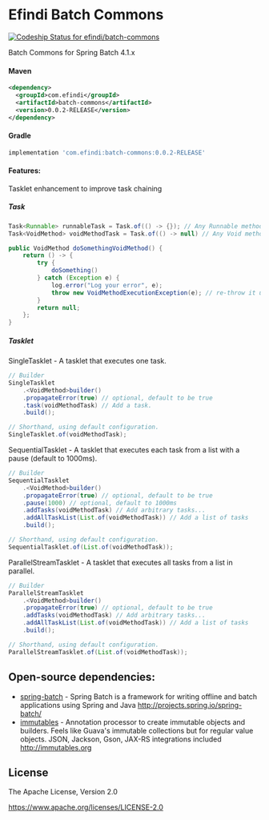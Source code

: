 # Efindi Batch Commons
[![Codeship Status for efindi/batch-commons](https://app.codeship.com/projects/ea3b8a50-2991-0137-a5f8-1edb361fe982/status?branch=master)](https://app.codeship.com/projects/331016)

Batch Commons for Spring Batch 4.1.x

#### Maven
```xml
<dependency>
  <groupId>com.efindi</groupId>
  <artifactId>batch-commons</artifactId>
  <version>0.0.2-RELEASE</version>
</dependency>
```
#### Gradle
```groovy
implementation 'com.efindi:batch-commons:0.0.2-RELEASE'
```
#### Features:
Tasklet enhancement to improve task chaining

##### Task
```java
Task<Runnable> runnableTask = Task.of(() -> {}); // Any Runnable method
Task<VoidMethod> voidMethodTask = Task.of(() -> null) // Any Void method

public VoidMethod doSomethingVoidMethod() {
    return () -> {
        try {
            doSomething()
        } catch (Exception e) {
            log.error("Log your error", e);
            throw new VoidMethodExecutionException(e); // re-throw it using the wrapper exception if needed
        }
        return null;
    };
}

```

##### Tasklet
SingleTasklet - A tasklet that executes one task.
```java
// Builder
SingleTasklet
    .<VoidMethod>builder()
    .propagateError(true) // optional, default to be true
    .task(voidMethodTask) // Add a task.
    .build();

// Shorthand, using default configuration.
SingleTasklet.of(voidMethodTask);
```

SequentialTasklet - A tasklet that executes each task from a list with a pause (default to 1000ms).
```java
// Builder
SequentialTasklet
    .<VoidMethod>builder()
    .propagateError(true) // optional, default to be true
    .pause(1000) // optional, default to 1000ms
    .addTasks(voidMethodTask) // Add arbitrary tasks...
    .addAllTaskList(List.of(voidMethodTask)) // Add a list of tasks
    .build();

// Shorthand, using default configuration.
SequentialTasklet.of(List.of(voidMethodTask));
```

ParallelStreamTasklet - A tasklet that executes all tasks from a list in parallel.
```java
// Builder
ParallelStreamTasklet
    .<VoidMethod>builder()
    .propagateError(true) // optional, default to be true
    .addTasks(voidMethodTask) // Add arbitrary tasks...
    .addAllTaskList(List.of(voidMethodTask)) // Add a list of tasks
    .build();

// Shorthand, using default configuration.
ParallelStreamTasklet.of(List.of(voidMethodTask));
```

## Open-source dependencies:
* [spring-batch] - Spring Batch is a framework for writing offline and batch applications using Spring and Java http://projects.spring.io/spring-batch/
* [immutables] - Annotation processor to create immutable objects and builders. Feels like Guava's immutable collections but for regular value objects. JSON, Jackson, Gson, JAX-RS integrations included http://immutables.org
    
License
----
The Apache License, Version 2.0

https://www.apache.org/licenses/LICENSE-2.0

   [spring-batch]: <https://github.com/spring-projects/spring-batch/tree/4.1.x>
   [immutables]: <https://github.com/immutables/immutables/tree/immutables-2.7.4>
